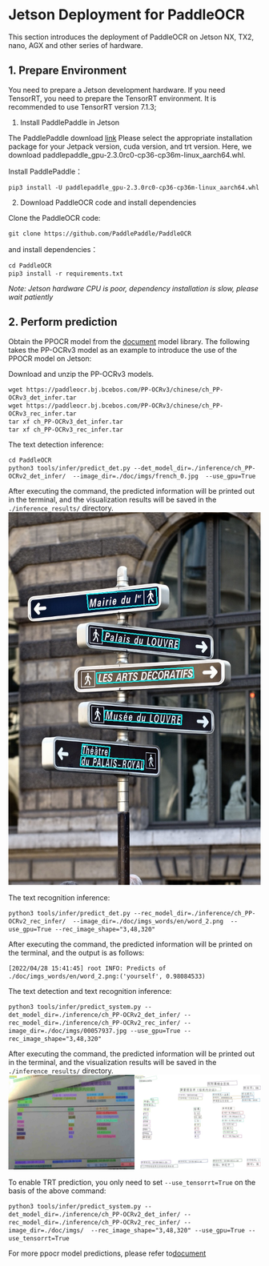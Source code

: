 
# Jetson Deployment for PaddleOCR

This section introduces the deployment of PaddleOCR on Jetson NX, TX2, nano, AGX and other series of hardware.


## 1. Prepare Environment

You need to prepare a Jetson development hardware. If you need TensorRT, you need to prepare the TensorRT environment. It is recommended to use TensorRT version 7.1.3;

1. Install PaddlePaddle in Jetson

The PaddlePaddle download [link](https://www.paddlepaddle.org.cn/inference/user_guides/download_lib.html#python)
Please select the appropriate installation package for your Jetpack version, cuda version, and trt version. Here, we download paddlepaddle_gpu-2.3.0rc0-cp36-cp36m-linux_aarch64.whl.

Install PaddlePaddle：
```shell
pip3 install -U paddlepaddle_gpu-2.3.0rc0-cp36-cp36m-linux_aarch64.whl
```


2. Download PaddleOCR code and install dependencies

Clone the PaddleOCR code:
```
git clone https://github.com/PaddlePaddle/PaddleOCR
```

and install dependencies：
```
cd PaddleOCR
pip3 install -r requirements.txt
```

*Note: Jetson hardware CPU is poor, dependency installation is slow, please wait patiently*

## 2. Perform prediction

Obtain the PPOCR model from the [document](https://github.com/PaddlePaddle/PaddleOCR/blob/dygraph/doc/doc_en/ppocr_introduction_en.md#6-model-zoo) model library. The following takes the PP-OCRv3 model as an example to introduce the use of the PPOCR model on Jetson:

Download and unzip the PP-OCRv3 models.
```
wget https://paddleocr.bj.bcebos.com/PP-OCRv3/chinese/ch_PP-OCRv3_det_infer.tar
wget https://paddleocr.bj.bcebos.com/PP-OCRv3/chinese/ch_PP-OCRv3_rec_infer.tar
tar xf ch_PP-OCRv3_det_infer.tar
tar xf ch_PP-OCRv3_rec_infer.tar
```

The text detection inference:
```
cd PaddleOCR
python3 tools/infer/predict_det.py --det_model_dir=./inference/ch_PP-OCRv2_det_infer/  --image_dir=./doc/imgs/french_0.jpg  --use_gpu=True
```

After executing the command, the predicted information will be printed out in the terminal, and the visualization results will be saved in the `./inference_results/` directory.
![](./images/det_res_french_0.jpg)


The text recognition inference:
```
python3 tools/infer/predict_det.py --rec_model_dir=./inference/ch_PP-OCRv2_rec_infer/  --image_dir=./doc/imgs_words/en/word_2.png  --use_gpu=True --rec_image_shape="3,48,320"
```

After executing the command, the predicted information will be printed on the terminal, and the output is as follows:
```
[2022/04/28 15:41:45] root INFO: Predicts of ./doc/imgs_words/en/word_2.png:('yourself', 0.98084533)
```

The text  detection and text recognition inference:

```
python3 tools/infer/predict_system.py --det_model_dir=./inference/ch_PP-OCRv2_det_infer/ --rec_model_dir=./inference/ch_PP-OCRv2_rec_infer/ --image_dir=./doc/imgs/00057937.jpg --use_gpu=True --rec_image_shape="3,48,320"
```

After executing the command, the predicted information will be printed out in the terminal, and the visualization results will be saved in the `./inference_results/` directory.
![](./images/00057937.jpg)

To enable TRT prediction, you only need to set `--use_tensorrt=True` on the basis of the above command:
```
python3 tools/infer/predict_system.py --det_model_dir=./inference/ch_PP-OCRv2_det_infer/ --rec_model_dir=./inference/ch_PP-OCRv2_rec_infer/ --image_dir=./doc/imgs/  --rec_image_shape="3,48,320" --use_gpu=True --use_tensorrt=True
```

For more ppocr model predictions, please refer to[document](../../doc/doc_en/models_list_en.md)
